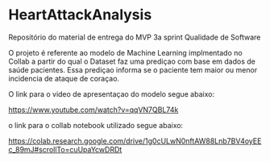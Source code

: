 # HeartAttackAnalysis
Repositório do material de entrega do MVP 3a sprint Qualidade de Software

O projeto é referente ao modelo de Machine Learning implmentado no Collab a partir 
do qual o Dataset faz uma prediçao com base em dados de saúde pacientes. Essa prediçao 
informa se o paciente tem maior ou menor incidencia de ataque de coraçao.

O link para o video de apresentaçao do modelo segue abaixo:

https://www.youtube.com/watch?v=qqVN7QBL74k

o link para o collab notebook utilizado segue abaixo:

https://colab.research.google.com/drive/1g0cULwN0nftAW88Lnb7BV4oyEEc_89mJ#scrollTo=cuUpaYcwDRDt


